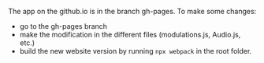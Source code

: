 The app on the github.io is in the branch gh-pages. To make some changes:

- go to the gh-pages branch
- make the modification in the different files (modulations.js, Audio.js, etc.)
- build the new website version by running `npx webpack` in the root folder.